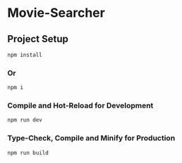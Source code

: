 # Movie-Searcher

## Project Setup

```sh
npm install
```

### Or

```sh
npm i
```

### Compile and Hot-Reload for Development

```sh
npm run dev
```

### Type-Check, Compile and Minify for Production

```sh
npm run build
```
